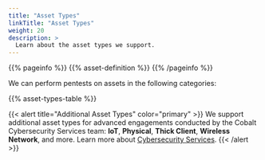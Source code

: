 ```yaml
---
title: "Asset Types"
linkTitle: "Asset Types"
weight: 20
description: >
  Learn about the asset types we support.
---
```


{{% pageinfo %}}
{{% asset-definition %}}
{{% /pageinfo %}}

We can perform pentests on assets in the following categories:

{{% asset-types-table %}}

{{< alert title="Additional Asset Types" color="primary" >}}
We support additional asset types for advanced engagements conducted by the Cobalt Cybersecurity Services team: **IoT**, **Physical**, **Thick Client**, **Wireless Network**, and more. Learn more about [Cybersecurity Services](/professional-services/).
{{< /alert >}}
